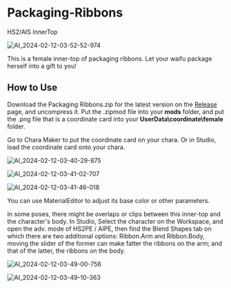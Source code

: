 # Packaging-Ribbons
HS2/AIS InnerTop

![AI_2024-02-12-03-52-52-974](https://github.com/user-attachments/assets/d24a194b-43fd-4ba8-a56e-9593992167d9)

This is a female inner-top of packaging ribbons. Let your waifu package herself into a gift to you!

## How to Use
Download the Packaging Ribbons.zip for the latest version on the [Release](https://github.com/Blatke/Packaging-Ribbons/releases) page, and uncompress it. Put the .zipmod file into your **mods** folder, and put the .png file that is a coordinate card into your **UserData\coordinate\female** folder.

Go to Chara Maker to put the coordinate card on your chara. Or in Studio, load the coordinate card onto your chara.

![AI_2024-02-12-03-40-29-875](https://github.com/user-attachments/assets/c8163579-30c8-4ad7-9165-75df19d5fbc8)

![AI_2024-02-12-03-41-02-707](https://github.com/user-attachments/assets/60744219-4026-43df-b14a-4d826e2579ce)

![AI_2024-02-12-03-41-46-018](https://github.com/user-attachments/assets/4dd51331-38ec-4a62-a1b3-ce959ea2a02e)

You can use MaterialEditor to adjust its base color or other parameters.

In some poses, there might be overlaps or clips between this inner-top and the character's body. In Studio, Select the character on the Workspace, and open the adv. mode of HS2PE / AIPE, then find the Blend Shapes tab on which there are two additional options: Ribbon.Arm and Ribbon.Body, moving the slider of the former can make fatter the ribbons on the arm; and that of the latter, the ribbons on the body.

![AI_2024-02-12-03-49-00-756](https://github.com/user-attachments/assets/6e5c877a-ffe3-41b1-9e42-e6af2adae7a1)

![AI_2024-02-12-03-49-10-363](https://github.com/user-attachments/assets/9b0fd4eb-ac49-4805-a2fc-01bab2ca59e9)

